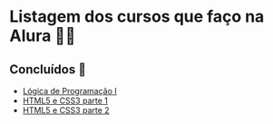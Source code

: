 ﻿# Listagem dos cursos que faço na Alura 👩‍💻

## Concluídos 🚀
- [Lógica de Programação I](https://github.com/LarissaAbreu/cursos-alura/tree/main/L%C3%B3gica%20de%20Programa%C3%A7%C3%A3o%20I)
- [HTML5 e CSS3 parte 1](https://github.com/LarissaAbreu/cursos-alura/tree/main/HTML5%20e%20CSS3%20parte%201:%20A%20primeira%20p%C3%A1gina%20da%20Web)
- [HTML5 e CSS3 parte 2](https://github.com/LarissaAbreu/cursos-alura/tree/main/HTML5%20e%20CSS3%20parte%202:%20Posicionamento%2C%20listas%20e%20navega%C3%A7%C3%A3o)
